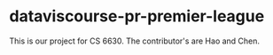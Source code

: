 # dataviscourse-pr-premier-league
This is our project for CS 6630. The contributor's are Hao and Chen.
